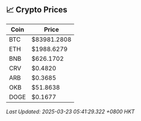 ## 📈 Crypto Prices

| Coin | Price |
| ---- | ----- |
| BTC | $83981.2808 |
| ETH | $1988.6279 |
| BNB | $626.1702 |
| CRV | $0.4820 |
| ARB | $0.3685 |
| OKB | $51.8638 |
| DOGE | $0.1677 |

_Last Updated: 2025-03-23 05:41:29.322 +0800 HKT_
